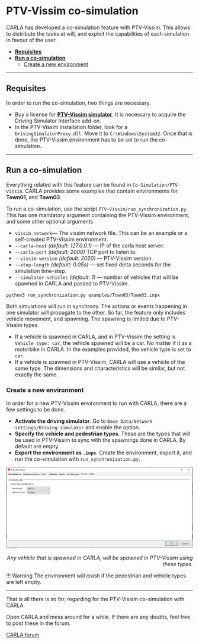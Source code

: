 # PTV-Vissim co-simulation

CARLA has developed a co-simulation feature with PTV-Vissim. This allows to distribute the tasks at will, and exploit the capabilities of each simulation in favour of the user.  

*   [__Requisites__](#requisites)  
*   [__Run a co-simulation__](#run-the-co-simulation)  
	*   [Create a new environment](#create-a-new-environment)
	
---
## Requisites

In order to run the co-simulation, two things are necessary.  

*   Buy a license for [__PTV-Vissim simulator__](https://www.ptvgroup.com/en/solutions/products/ptv-vissim/). It is necessary to acquire the Driving Simulator Interface add-on.  
*   In the PTV-Vissim installation folder, look for a `DrivingSimulatorProxy.dll`. Move it to `C:\Windows\System32`. 
Once that is done, the PTV-Vissim environment has to be set to run the co-simulation. 

---
## Run a co-simulation

Everything related with this feature can be found in `Co-Simulation/PTV-Vissim`. CARLA provides some examples that contain environments for __Town01__, and __Town03__.  

To run a co-simulation, use the script `PTV-Vissim/run_synchronization.py`. This has one mandatory argument containing the PTV-Vissim environment, and some other optional arguments.  

*   `vissim_network`— The vissim network file. This can be an example or a self-created PTV-Vissim environment.  
*   `--carla-host` *(default: 127.0.0.1)* — IP of the carla host server.  
*   `--carla-port` *(default: 2000)*  TCP port to listen to.  
*   `--vissim-version` *(default: 2020)* — PTV-Vissim version.  
*   `--step-length` *(default: 0.05s)* — set fixed delta seconds for the simulation time-step.  
*   `--simulator-vehicles` *(default: 1)* — number of vehicles that will be spawned in CARLA and passed to PTV-Vissim.  

```sh
python3 run_synchronization.py examples/Town03/Town03.inpx
```

Both simulations will run in synchrony. The actions or events happening in one simulator will propagate to the other. So far, the feature only includes vehicle movement, and spawning. The spawning is limited due to PTV-Vissim types.  
*   If a vehicle is spawned in CARLA, and in PTV-Vissim the setting is `Vehicle type: car`, the vehicle spawned will be a car. No matter if it as a motorbike in CARLA. In the examples provided, the vehicle type is set to `car`.  
*   If a vehicle is spawned in PTV-Vissim, CARLA will use a vehicle of the same type. The dimensions and characteristics will be similar, but not exactly the same.  

### Create a new environment 

In order for a new PTV-Vissim environment to run with CARLA, there are a few settings to be done.  

* __Activate the driving simulator__. Go to `Base Data/Network settings/Driving simulator` and enable the option.  
* __Specify the vehicle and pedestrian types__. These are the types that will be used in PTV-Vissim to sync with the spawnings done in CARLA. By default are empty.  
* __Export the environment as `.inpx`__. Create the environment, export it, and run the co-simulation with `run_synchronization.py`.  

![ptv_types](img/ptv_types.png)
<div style="text-align: right"><i>Any vehicle that is spawned in CARLA, will be spawned in PTV-Vissim using these types.</i></div>

!!! Warning
    The environment will crash if the pedestrian and vehicle types are left empty. 

---

That is all there is so far, regarding for the PTV-Vissim co-simulation with CARLA. 

Open CARLA and mess around for a while. If there are any doubts, feel free to post these in the forum. 

<div class="build-buttons">
<p>
<a href="https://forum.carla.org/" target="_blank" class="btn btn-neutral" title="Go to the CARLA forum">
CARLA forum</a>
</p>
</div>
